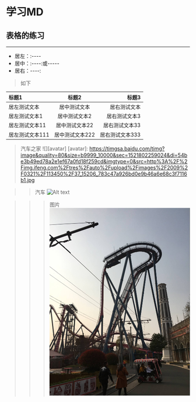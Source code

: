 #  学习MD

## 表格的练习
***
+ 居左：:----
+ 居中：:----:或-----
+ 居右：----:

>如下

|标题1|标题2|标题3|
|:---|:---:|---:|
|居左测试文本|居中测试文本|居右测试文本|
|居左测试文本1|居中测试文本2|居右测试文本3|
|居左测试文本11|居中测试文本22|居右测试文本33|
|居左测试文本111|居中测试文本222|居右测试文本333|

>汽车之家
![][avatar]
[avatar]: https://timgsa.baidu.com/timg?image&quality=80&size=b9999_10000&sec=1521802259024&di=54be3b49ed78a2e1ef67a0fd18f259cd&imgtype=0&src=http%3A%2F%2Fimg.ifeng.com%2Ftres%2Fauto%2Fupload%2Fimages%2F2009%2F0321%2F113450%2F37_15206_783c47a926bd0e9b46a6e68c3f7116b1.jpg

>>汽车
![Alt text](https://timgsa.baidu.com/timg?image&quality=80&size=b9999_10000&sec=1521802414333&di=e3878135e6d072fde95d1bddb389303f&imgtype=0&src=http%3A%2F%2Fpic1.win4000.com%2Fwallpaper%2Fd%2F5603a9b443c43.jpg)

>>>图片
![Alt text](/img/pic.jpg)

